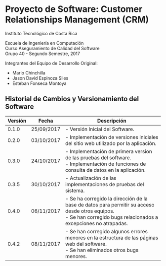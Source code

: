 Proyecto de Software: Customer Relationships Management (CRM)
=============================================================

Instituto Tecnológico de Costa Rica

Escuela de Ingeniería en Computación  
Curso Aseguramiento de Calidad del Software  
Grupo 40 - Segundo Semestre, 2017  

Integrantes del Equipo de Desarrollo Original:

- Mario Chinchilla
- Jason David Espinoza Siles
- Esteban Fonseca Montoya


Historial de Cambios y Versionamiento del Software
-------------------------------------------------

| <center> Versión </center> | <center> Fecha </center> | <center> Descripción </center> |
|----------------------------|--------------------------|--------------------------------|
| 0.1.0 | 25/09/2017 | - Versión Inicial del Software. |
| 0.2.0 | 03/10/2017 | - Implementación de versiones iniciales del sitio web utilizado por la aplicación. |
| 0.3.0 | 24/10/2017 | - Implementación de primera version de las pruebas del software. </br> - Implementación de funciones de consulta de datos en la aplicación.              |
| 0.3.5 | 30/10/2017 | - Actualización de las implementaciones de pruebas del sistema. |
| 0.4.0 | 06/11/2017 | - Se ha corregido la dirección de la base de datos para permitir su acceso desde otros equipos.</br> - Se han corregido bugs relacionados a excepciones no atrapadas.|
| 0.4.2 | 08/11/2017 | - Se han corregido algunos errores menores en la estructura de las páginas web del software.</br> - Se han eliminados otros bugs menores.
